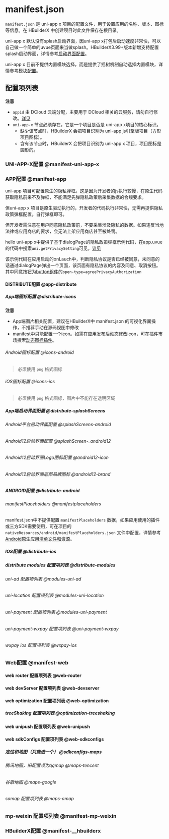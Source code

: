 # manifest.json

`manifest.json` 是 uni-app x 项目的配置文件，用于设置应用的名称、版本、图标等信息。在 HBuilderX 中创建项目时此文件保存在根目录。

uni-app x 默认没有splash启动界面，因uni-app x打包后启动速度非常快，可以自己做一个简单的uvue页面来当做splash。HBuilderX3.99+版本新增支持配置splash启动界面，详情参考[启动界面配置](manifest-splashscreen.md)。

uni-app x 目前不提供内置模块选择，而是提供了摇树机制自动选择内置模块，详情参考[模块配置](manifest-modules.md#treeshaking)。

## 配置项列表

<!-- MANIFESTJSON.manifest.table -->

**注意**
- `appid` 由 DCloud 云端分配，主要用于 DCloud 相关的云服务，请勿自行修改。[详见](https://ask.dcloud.net.cn/article/35907)
- `uni-app-x` 节点必须存在，它是一个项目是否是 uni-app x项目的核心标识。
	* 缺少该节点时，HBuilderX 会把项目识别为 uni-app js引擎版项目（方形项目图标）。
	* 含有该节点时，HBuilderX 会把项目识别为 uni-app x 项目，项目图标是圆形的。

### UNI-APP-X配置 @manifest-uni-app-x

<!-- MANIFESTJSON.manifest_uni-app-x.description -->

<!-- MANIFESTJSON.manifest_uni-app-x.table -->


### APP配置 @manifest-app

<!-- MANIFESTJSON.manifest_app.description -->

<!-- MANIFESTJSON.manifest_app.table -->

uni-app 项目可配置原生的隐私弹框。这是因为开发者的js执行较慢，在原生代码获取隐私前来不及弹框，不能满足先弹隐私政策后采集数据的合规要求。

但uni-app x 项目是原生驱动执行的，开发者的代码执行非常快，无需再提供隐私政策弹框配置。自行弹框即可。

但开发者需注意在用户同意隐私政策前，不要采集涉及隐私的数据。如果违反当地法律或应用商店的要求，会无法上架应用商店甚至被处罚。

hello uni-app x中提供了基于dialogPage的隐私政策弹框示例代码，在app.uvue的代码中搜索`uni.getPrivacySetting`可见，[详见](https://gitcode.net/dcloud/hello-uni-app-x/-/blob/alpha/App.uvue)

该示例代码在应用启动的onLauch中，判断隐私协议是否已经被同意，未同意的话通过dialogPage弹出一个页面，该页面有隐私协议的内容及同意、取消按钮。
其中同意按钮为[button组件](../component/button.md)的`open-type=agreePrivacyAuthorization`


#### DISTRIBUTE配置 @app-distribute

<!-- MANIFESTJSON.app_distribute.description -->

<!-- MANIFESTJSON.app_distribute.table -->


##### App端图标配置 @distribute-icons

<!-- MANIFESTJSON.distribute_icons.description -->

<!-- MANIFESTJSON.distribute_icons.table -->

**注意**
- App端图片相关配置，建议在HBuilderX中 manifest.json 的可视化界面操作，不推荐手动在源码视图中修改
- manifest中只能配置一个icon。如需在应用发布后动态修改icon，可在插件市场搜索[动态图标插件](https://ext.dcloud.net.cn/search?q=%E5%8A%A8%E6%80%81%E5%9B%BE%E6%A0%87&orderBy=Relevance&cat1=8&cat2=81)。

###### Android图标配置 @icons-android

<!-- MANIFESTJSON.icons_android.description -->

<!-- MANIFESTJSON.icons_android.table -->

> 必须使用 `png` 格式图标

###### iOS图标配置 @icons-ios

<!-- MANIFESTJSON.icons_ios.description -->

<!-- MANIFESTJSON.icons_ios.table -->

> 必须使用 `png` 格式图标，图片中不能存在透明区域

<!-- MANIFESTJSON.icons_ios.compatibility -->

##### App端启动界面配置 @distribute-splashScreens

<!-- MANIFESTJSON.distribute_splashScreens.description -->


###### Android平台启动界面配置 @splashScreens-android

<!-- MANIFESTJSON.splashScreens_android.description -->

<!-- MANIFESTJSON.splashScreens_android.table -->


###### Android12启动界面配置 @splashScreen-_android12

<!-- MANIFESTJSON.splashScreens_android12.description -->

<!-- MANIFESTJSON.splashScreens_android12.table -->


###### Android12启动界面Logo图标配置 @android12-icon

<!-- MANIFESTJSON.android12_icon.description -->

<!-- MANIFESTJSON.android12_icon.table -->

###### Android12启动界面底部品牌图标 @android12-brand

<!-- MANIFESTJSON.android12_brand.description -->

<!-- MANIFESTJSON.android12_brand.table -->

<!-- MANIFESTJSON.android12_brand.compatibility -->

##### ANDROID配置 @distribute-android

<!-- MANIFESTJSON.distribute_android.description -->

<!-- MANIFESTJSON.distribute_android.table -->

###### manifestPlaceholders @manifestplaceholders

manifest.json中不提供配置 `manifestPlaceholders` 数据，如果应用使用的插件或三方SDK需要使用，可在项目的 `nativeResources/android/manifestPlaceholders.json` 文件中配置，详情参考[Android原生应用清单文件和资源](https://uniapp.dcloud.net.cn/tutorial/app-nativeresource-android.html#manifestplaceholders)。


##### IOS配置 @distribute-ios

<!-- MANIFESTJSON.distribute_ios.description -->

<!-- MANIFESTJSON.distribute_ios.table -->

<!-- MANIFESTJSON.distribute_ios.compatibility -->


##### distribute modules 配置项列表 @distribute-modules

<!-- MANIFESTJSON.distribute_modules.description -->

<!-- MANIFESTJSON.distribute_modules.table -->

<!-- MANIFESTJSON.distribute_modules.compatibility -->


###### uni-ad 配置项列表 @modules-uni-ad

<!-- MANIFESTJSON.modules_uni-ad.description -->

<!-- MANIFESTJSON.modules_uni-ad.table -->

<!-- MANIFESTJSON.modules_uni-ad.compatibility -->


###### uni-location 配置项列表 @modules-uni-location

<!-- MANIFESTJSON.modules_uni-getLocation.description -->

<!-- MANIFESTJSON.modules_uni-getLocation.table -->

<!-- MANIFESTJSON.modules_uni-getLocation.compatibility -->


###### uni-payment 配置项列表 @modules-uni-payment

<!-- MANIFESTJSON.modules_uni-payment.description -->

<!-- MANIFESTJSON.modules_uni-payment.table -->

<!-- MANIFESTJSON.modules_uni-payment.compatibility -->


###### uni-payment-wxpay 配置项列表 @uni-payment-wxpay

<!-- MANIFESTJSON.uni-payment_wxpay.description -->

<!-- MANIFESTJSON.uni-payment_wxpay.table -->

<!-- MANIFESTJSON.uni-payment_wxpay.compatibility -->


###### wxpay ios 配置项列表 @wxpay-ios

<!-- MANIFESTJSON.wxpay_ios.description -->

<!-- MANIFESTJSON.wxpay_ios.table -->

<!-- MANIFESTJSON.wxpay_ios.compatibility -->


### Web配置 @manifest-web

<!-- MANIFESTJSON.manifest_web.description -->

<!-- MANIFESTJSON.manifest_web.table -->

<!-- MANIFESTJSON.manifest_web.compatibility -->


#### web router 配置项列表 @web-router

<!-- MANIFESTJSON.web_router.description -->

<!-- MANIFESTJSON.web_router.table -->

<!-- MANIFESTJSON.web_router.compatibility -->


#### web devServer 配置项列表 @web-devserver

<!-- MANIFESTJSON.web_devServer.description -->

<!-- MANIFESTJSON.web_devServer.table -->

<!-- MANIFESTJSON.web_devServer.compatibility -->


#### web optimization 配置项列表 @web-optimization

<!-- MANIFESTJSON.web_optimization.description -->

<!-- MANIFESTJSON.web_optimization.table -->

<!-- MANIFESTJSON.web_optimization.compatibility -->


##### treeShaking 配置项列表 @optimization-treeshaking

<!-- MANIFESTJSON.optimization_treeShaking.description -->

<!-- MANIFESTJSON.optimization_treeShaking.table -->

<!-- MANIFESTJSON.optimization_treeShaking.compatibility -->


#### web unipush 配置项列表 @web-unipush

<!-- MANIFESTJSON.web_unipush.description -->

<!-- MANIFESTJSON.web_unipush.table -->

<!-- MANIFESTJSON.web_unipush.compatibility -->


#### web sdkConfigs 配置项列表 @web-sdkconfigs

<!-- MANIFESTJSON.web_sdkConfigs.description -->

<!-- MANIFESTJSON.web_sdkConfigs.table -->

<!-- MANIFESTJSON.web_sdkConfigs.compatibility -->


##### 定位和地图（只能选一个） @sdkconfigs-maps

<!-- MANIFESTJSON.sdkConfigs_maps.description -->

<!-- MANIFESTJSON.sdkConfigs_maps.table -->

<!-- MANIFESTJSON.sdkConfigs_maps.compatibility -->


###### 腾讯地图，旧配置项为qqmap @maps-tencent

<!-- MANIFESTJSON.maps_tencent.description -->

<!-- MANIFESTJSON.maps_tencent.table -->

<!-- MANIFESTJSON.maps_tencent.compatibility -->


###### 谷歌地图 @maps-google

<!-- MANIFESTJSON.maps_google.description -->

<!-- MANIFESTJSON.maps_google.table -->

<!-- MANIFESTJSON.maps_google.compatibility -->


###### samap 配置项列表 @maps-amap

<!-- MANIFESTJSON.maps_amap.description -->

<!-- MANIFESTJSON.maps_amap.table -->

<!-- MANIFESTJSON.maps_amap.compatibility -->

### mp-weixin 配置项列表 @manifest-mp-weixin

<!-- MANIFESTJSON.manifest_mp-weixin.description -->

<!-- MANIFESTJSON.manifest_mp-weixin.table -->

<!-- MANIFESTJSON.manifest_mp-weixin.compatibility -->

### HBuilderX配置 @manifest-__hbuilderx

<!-- MANIFESTJSON.manifest___hbuilderx.description -->

<!-- MANIFESTJSON.manifest___hbuilderx.table -->

<!-- MANIFESTJSON.manifest___hbuilderx.compatibility -->


<!-- MANIFESTJSON.tutorial -->

